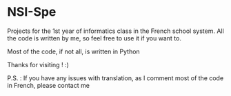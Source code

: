 # NSI-Spe

Projects for the 1st year of informatics class in the French school system.
All the code is written by me, so feel free to use it if you want to.


Most of the code, if not all, is written in Python

Thanks for visiting ! :)

P.S. : If you have any issues with translation, as I comment most of the code in French, please contact me
